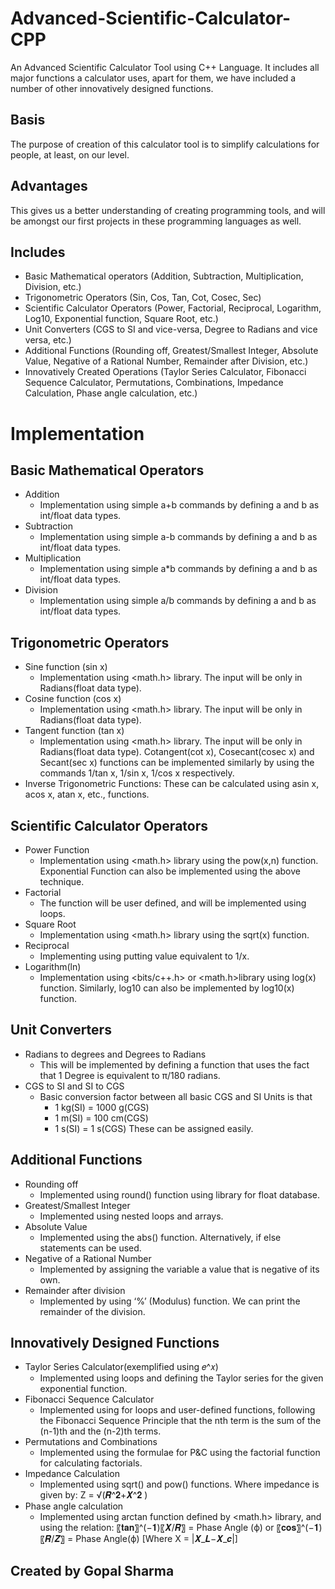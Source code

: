 # Advanced-Scientific-Calculator-CPP
An Advanced Scientific Calculator Tool using C++ Language. It includes all major functions a calculator uses, apart for them, we have included a number of other innovatively designed functions.

## Basis
The purpose of creation of this calculator tool is to simplify calculations for people, at least, on our level.

## Advantages
This gives us a better understanding of creating programming tools, and will be amongst our first projects in these programming languages as well.

## Includes
- Basic Mathematical operators (Addition, Subtraction, Multiplication, Division, etc.)
- Trigonometric Operators (Sin, Cos, Tan, Cot, Cosec, Sec)
- Scientific Calculator Operators (Power, Factorial, Reciprocal, Logarithm, Log10, Exponential function, Square Root, etc.)
- Unit Converters (CGS to SI and vice-versa, Degree to Radians and vice versa, etc.)
- Additional Functions (Rounding off, Greatest/Smallest Integer, Absolute Value, Negative of a Rational Number, Remainder after Division, etc.)
- Innovatively Created Operations (Taylor Series Calculator, Fibonacci Sequence Calculator, Permutations, Combinations, Impedance Calculation, Phase angle calculation, etc.)

# Implementation
## Basic Mathematical Operators
- Addition
  - Implementation using simple a+b commands by defining a and b as int/float data types.
- Subtraction
  - Implementation using simple a-b commands by defining a and b as int/float data types.
- Multiplication
  - Implementation using simple a*b commands by defining a and b as int/float data types.
- Division
  - Implementation using simple a/b commands by defining a and b as int/float data types.
## Trigonometric Operators
- Sine function (sin x)
  - Implementation using <math.h> library. The input will be only in Radians(float data type).
- Cosine function (cos x)
  - Implementation using <math.h> library. The input will be only in Radians(float data type).
- Tangent function (tan x)
  - Implementation using <math.h> library. The input will be only in Radians(float data type). Cotangent(cot x), Cosecant(cosec x) and Secant(sec x) functions can be implemented similarly by using the commands     1/tan x, 1/sin x, 1/cos x respectively.
- Inverse Trigonometric Functions: These can be calculated using asin x, acos x, atan x, etc., functions.

## Scientific Calculator Operators
- Power Function
  - Implementation using <math.h> library using the pow(x,n) function. Exponential Function can also be implemented using the above technique.
- Factorial
  - The function will be user defined, and will be implemented using loops.
- Square Root
  - Implementation using <math.h> library using the sqrt(x) function.
- Reciprocal
  - Implementing using putting value equivalent to 1/x.
- Logarithm(ln)
  - Implementation using <bits/c++.h> or <math.h>library using log(x) function. Similarly, log10 can also be implemented by log10(x) function.

## Unit Converters
- Radians to degrees and Degrees to Radians
  - This will be implemented by defining a function that uses the fact that 1 Degree is equivalent to π/180 radians.
- CGS to SI and SI to CGS
  - Basic conversion factor between all basic CGS and SI Units is that
    - 1 kg(SI) = 1000 g(CGS)
    - 1 m(SI) = 100 cm(CGS)
    - 1 s(SI) = 1 s(CGS) These can be assigned easily.

## Additional Functions
- Rounding off
  - Implemented using round() function using library for float database.
- Greatest/Smallest Integer
  - Implemented using nested loops and arrays.
- Absolute Value
  - Implemented using the abs() function. Alternatively, if else statements can be used.
- Negative of a Rational Number
  - Implemented by assigning the variable a value that is negative of its own.
- Remainder after division
  - Implemented by using ‘%’ (Modulus) function. We can print the remainder of the division.

## Innovatively Designed Functions
- Taylor Series Calculator(exemplified using 𝑒^𝑥)
  - Implemented using loops and defining the Taylor series for the given exponential function.
- Fibonacci Sequence Calculator
  - Implemented using for loops and user-defined functions, following the Fibonacci Sequence Principle that the nth term is the sum of the (n-1)th and the (n-2)th terms.
- Permutations and Combinations
  - Implemented using the formulae for P&C using the factorial function for calculating factorials.
- Impedance Calculation
  - Implemented using sqrt() and pow() functions. Where impedance is given by: Z = √(𝑹^𝟐+𝑿^𝟐 )
- Phase angle calculation
  - Implemented using arctan function defined by <math.h> library, and using the relation: 〖𝐭𝐚𝐧〗^(−𝟏)⁡〖𝑿/𝑹〗 = Phase Angle (ф) or 〖𝐜𝐨𝐬〗^(−𝟏)⁡〖𝑹/𝒁〗 = Phase Angle(ф) [Where X = |𝑿_𝑳−𝑿_𝒄|]

## Created by Gopal Sharma

